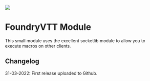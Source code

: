 ![](https://img.shields.io/badge/Foundry-v9-informational)
# FoundryVTT Module

This small module uses the excellent socketlib module to allow you to execute macros on other clients. 

## Changelog
31-03-2022: First release uploaded to Github.
